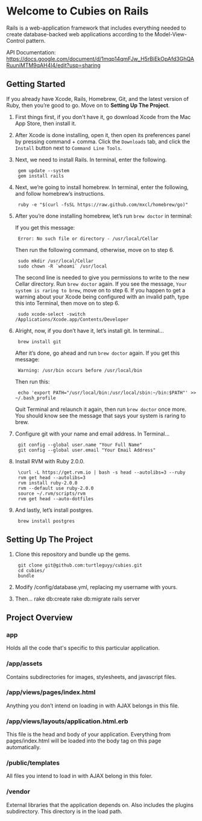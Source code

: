 # Welcome to Cubies on Rails

Rails is a web-application framework that includes everything needed to create
database-backed web applications according to the Model-View-Control pattern.

API Documentation: https://docs.google.com/document/d/1mqp14qmFJw_H5rBiEkOpAfd3GhQARuuniMTM9qAH4l4/edit?usp=sharing


## Getting Started

If you already have Xcode, Rails, Homebrew, Git, and the latest version of Ruby, then you’re good to go. Move on to **Setting Up The Project**.

1. First things first, if you don't have it, go download Xcode from the Mac App Store, then install it.

2. After Xcode is done installing, open it, then open its preferences panel by pressing command + comma. Click the `Downloads` tab, and click the `Install` button next to `Command Line Tools`.

3. Next, we need to install Rails. In terminal, enter the following.

		gem update --system
		gem install rails

4. Next, we’re going to install homebrew. In terminal, enter the following, and follow homebrew’s instructions.

		ruby -e "$(curl -fsSL https://raw.github.com/mxcl/homebrew/go)"
		
5. After you’re done installing homebrew, let’s run `brew doctor` in terminal:
		
	If you get this message:
	
		Error: No such file or directory - /usr/local/Cellar
		
	Then run the following command, otherwise, move on to step 6.

		sudo mkdir /usr/local/Cellar
		sudo chown -R `whoami` /usr/local

	The second line is needed to give you permissions to write to the new Cellar directory. Run `brew doctor` again. If you see the message, `Your system is raring to brew`, move on to step 6. If you happen to get a warning about your Xcode being configured with an invalid path, type this into Terminal, then move on to step 6.
	
		sudo xcode-select -switch /Applications/Xcode.app/Contents/Developer

6. Alright, now, if you don’t have it, let’s install git. In terminal...

		brew install git
		
	After it’s done, go ahead and run `brew doctor` again. If you get this message:
	
		Warning: /usr/bin occurs before /usr/local/bin
		
	Then run this:
	
		echo 'export PATH="/usr/local/bin:/usr/local/sbin:~/bin:$PATH"' >> ~/.bash_profile
		
	Quit Terminal and relaunch it again, then run `brew doctor` once more. You should know see the message that says your system is raring to brew.
	
7. Configure git with your name and email address. In Terminal...

		git config --global user.name "Your Full Name"
		git config --global user.email "Your Email Address"

8. Install RVM with Ruby 2.0.0.

		\curl -L https://get.rvm.io | bash -s head --autolibs=3 --ruby
		rvm get head --autolibs=3
		rvm install ruby-2.0.0
		rvm --default use ruby-2.0.0
		source ~/.rvm/scripts/rvm
		rvm get head --auto-dotfiles
		
9. And lastly, let’s install postgres.

		brew install postgres
		
## Setting Up The Project

1. Clone this repository and bundle up the gems.
		
		git clone git@github.com:turtleguyy/cubies.git
		cd cubies/
		bundle

3. Modify /config/database.yml, replacing my username with yours.
4. Then...
		rake db:create
		rake db:migrate
		rails server

## Project Overview

### app
Holds all the code that's specific to this particular application.

### /app/assets
Contains subdirectories for images, stylesheets, and javascript files.

### /app/views/pages/index.html
Anything you don’t intend on loading in with AJAX belongs in this file.

### /app/views/layouts/application.html.erb
This file is the head and body of your application. Everything from pages/index.html will be loaded into the body tag on this page automatically. 

### /public/templates
All files you intend to load in with AJAX belong in this foler.

### /vendor
External libraries that the application depends on. Also includes the plugins subdirectory. This directory is in the load path.
